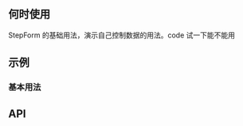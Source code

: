 ## 何时使用

StepForm 的基础用法，演示自己控制数据的用法。code 试一下能不能用

## 示例

### 基本用法

<code transform="true"  src="./basic.tsx"></code>

## API

<API hideTitle  src="@/components/pro-form/layouts/step-form/index.tsx" />
